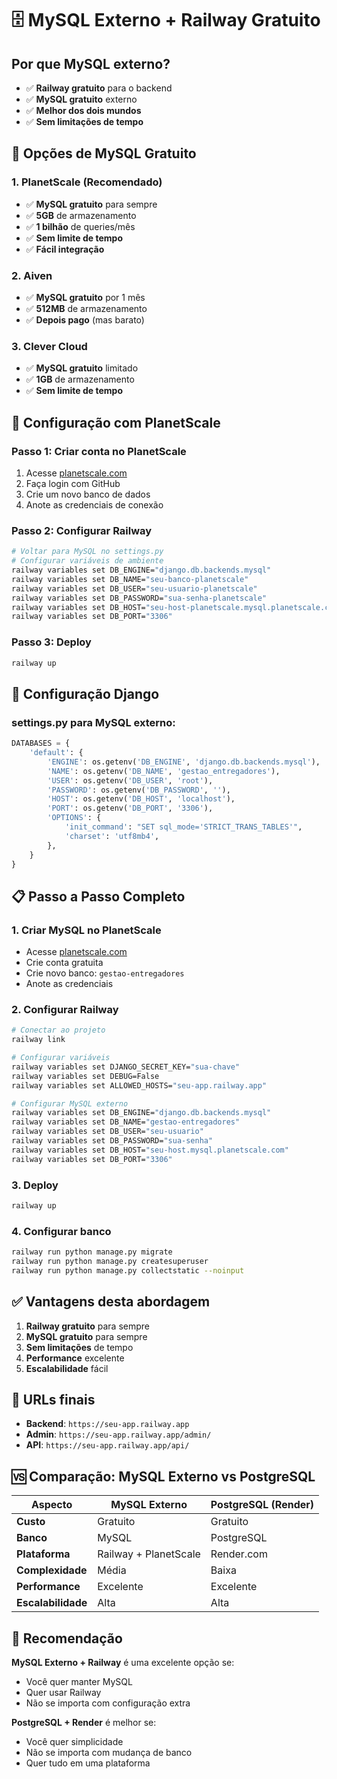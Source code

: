 # 🗄️ MySQL Externo + Railway Gratuito

## Por que MySQL externo?
- ✅ **Railway gratuito** para o backend
- ✅ **MySQL gratuito** externo
- ✅ **Melhor dos dois mundos**
- ✅ **Sem limitações de tempo**

## 🎯 Opções de MySQL Gratuito

### 1. **PlanetScale (Recomendado)**
- ✅ **MySQL gratuito** para sempre
- ✅ **5GB** de armazenamento
- ✅ **1 bilhão** de queries/mês
- ✅ **Sem limite de tempo**
- ✅ **Fácil integração**

### 2. **Aiven**
- ✅ **MySQL gratuito** por 1 mês
- ✅ **512MB** de armazenamento
- ✅ **Depois pago** (mas barato)

### 3. **Clever Cloud**
- ✅ **MySQL gratuito** limitado
- ✅ **1GB** de armazenamento
- ✅ **Sem limite de tempo**

## 🚀 Configuração com PlanetScale

### Passo 1: Criar conta no PlanetScale
1. Acesse [planetscale.com](https://planetscale.com)
2. Faça login com GitHub
3. Crie um novo banco de dados
4. Anote as credenciais de conexão

### Passo 2: Configurar Railway
```bash
# Voltar para MySQL no settings.py
# Configurar variáveis de ambiente
railway variables set DB_ENGINE="django.db.backends.mysql"
railway variables set DB_NAME="seu-banco-planetscale"
railway variables set DB_USER="seu-usuario-planetscale"
railway variables set DB_PASSWORD="sua-senha-planetscale"
railway variables set DB_HOST="seu-host-planetscale.mysql.planetscale.com"
railway variables set DB_PORT="3306"
```

### Passo 3: Deploy
```bash
railway up
```

## 🔧 Configuração Django

### settings.py para MySQL externo:
```python
DATABASES = {
    'default': {
        'ENGINE': os.getenv('DB_ENGINE', 'django.db.backends.mysql'),
        'NAME': os.getenv('DB_NAME', 'gestao_entregadores'),
        'USER': os.getenv('DB_USER', 'root'),
        'PASSWORD': os.getenv('DB_PASSWORD', ''),
        'HOST': os.getenv('DB_HOST', 'localhost'),
        'PORT': os.getenv('DB_PORT', '3306'),
        'OPTIONS': {
            'init_command': "SET sql_mode='STRICT_TRANS_TABLES'",
            'charset': 'utf8mb4',
        },
    }
}
```

## 📋 Passo a Passo Completo

### 1. **Criar MySQL no PlanetScale**
- Acesse [planetscale.com](https://planetscale.com)
- Crie conta gratuita
- Crie novo banco: `gestao-entregadores`
- Anote as credenciais

### 2. **Configurar Railway**
```bash
# Conectar ao projeto
railway link

# Configurar variáveis
railway variables set DJANGO_SECRET_KEY="sua-chave"
railway variables set DEBUG=False
railway variables set ALLOWED_HOSTS="seu-app.railway.app"

# Configurar MySQL externo
railway variables set DB_ENGINE="django.db.backends.mysql"
railway variables set DB_NAME="gestao-entregadores"
railway variables set DB_USER="seu-usuario"
railway variables set DB_PASSWORD="sua-senha"
railway variables set DB_HOST="seu-host.mysql.planetscale.com"
railway variables set DB_PORT="3306"
```

### 3. **Deploy**
```bash
railway up
```

### 4. **Configurar banco**
```bash
railway run python manage.py migrate
railway run python manage.py createsuperuser
railway run python manage.py collectstatic --noinput
```

## ✅ Vantagens desta abordagem

1. **Railway gratuito** para sempre
2. **MySQL gratuito** para sempre
3. **Sem limitações** de tempo
4. **Performance** excelente
5. **Escalabilidade** fácil

## 🔗 URLs finais
- **Backend**: `https://seu-app.railway.app`
- **Admin**: `https://seu-app.railway.app/admin/`
- **API**: `https://seu-app.railway.app/api/`

## 🆚 Comparação: MySQL Externo vs PostgreSQL

| Aspecto | MySQL Externo | PostgreSQL (Render) |
|---------|---------------|-------------------|
| **Custo** | Gratuito | Gratuito |
| **Banco** | MySQL | PostgreSQL |
| **Plataforma** | Railway + PlanetScale | Render.com |
| **Complexidade** | Média | Baixa |
| **Performance** | Excelente | Excelente |
| **Escalabilidade** | Alta | Alta |

## 🎯 Recomendação

**MySQL Externo + Railway** é uma excelente opção se:
- Você quer manter MySQL
- Quer usar Railway
- Não se importa com configuração extra

**PostgreSQL + Render** é melhor se:
- Você quer simplicidade
- Não se importa com mudança de banco
- Quer tudo em uma plataforma

